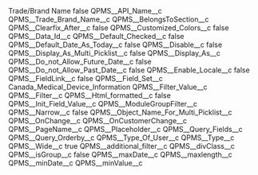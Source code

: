 <?xml version="1.0" encoding="UTF-8"?>
<CustomMetadata xmlns="http://soap.sforce.com/2006/04/metadata" xmlns:xsi="http://www.w3.org/2001/XMLSchema-instance" xmlns:xsd="http://www.w3.org/2001/XMLSchema">
    <label>Trade/Brand Name</label>
    <protected>false</protected>
    <values>
        <field>QPMS__API_Name__c</field>
        <value xsi:type="xsd:string">QPMS__Trade_Brand_Name__c</value>
    </values>
    <values>
        <field>QPMS__BelongsToSection__c</field>
        <value xsi:nil="true"/>
    </values>
    <values>
        <field>QPMS__Clearfix_After__c</field>
        <value xsi:type="xsd:boolean">false</value>
    </values>
    <values>
        <field>QPMS__Customized_Colors__c</field>
        <value xsi:type="xsd:boolean">false</value>
    </values>
    <values>
        <field>QPMS__Data_Id__c</field>
        <value xsi:nil="true"/>
    </values>
    <values>
        <field>QPMS__Default_Checked__c</field>
        <value xsi:type="xsd:boolean">false</value>
    </values>
    <values>
        <field>QPMS__Default_Date_As_Today__c</field>
        <value xsi:type="xsd:boolean">false</value>
    </values>
    <values>
        <field>QPMS__Disable__c</field>
        <value xsi:type="xsd:boolean">false</value>
    </values>
    <values>
        <field>QPMS__Display_As_Multi_Picklist__c</field>
        <value xsi:type="xsd:boolean">false</value>
    </values>
    <values>
        <field>QPMS__Display_As__c</field>
        <value xsi:nil="true"/>
    </values>
    <values>
        <field>QPMS__Do_not_Allow_Future_Date__c</field>
        <value xsi:type="xsd:boolean">false</value>
    </values>
    <values>
        <field>QPMS__Do_not_Allow_Past_Date__c</field>
        <value xsi:type="xsd:boolean">false</value>
    </values>
    <values>
        <field>QPMS__Enable_Locale__c</field>
        <value xsi:type="xsd:boolean">false</value>
    </values>
    <values>
        <field>QPMS__FieldLink__c</field>
        <value xsi:type="xsd:boolean">false</value>
    </values>
    <values>
        <field>QPMS__Field_Set__c</field>
        <value xsi:type="xsd:string">Canada_Medical_Device_Information</value>
    </values>
    <values>
        <field>QPMS__Filter_Value__c</field>
        <value xsi:nil="true"/>
    </values>
    <values>
        <field>QPMS__Filter__c</field>
        <value xsi:nil="true"/>
    </values>
    <values>
        <field>QPMS__Html_formatted__c</field>
        <value xsi:type="xsd:boolean">false</value>
    </values>
    <values>
        <field>QPMS__Init_Field_Value__c</field>
        <value xsi:nil="true"/>
    </values>
    <values>
        <field>QPMS__ModuleGroupFilter__c</field>
        <value xsi:nil="true"/>
    </values>
    <values>
        <field>QPMS__Narrow__c</field>
        <value xsi:type="xsd:boolean">false</value>
    </values>
    <values>
        <field>QPMS__Object_Name_For_Multi_Picklist__c</field>
        <value xsi:nil="true"/>
    </values>
    <values>
        <field>QPMS__OnChange__c</field>
        <value xsi:nil="true"/>
    </values>
    <values>
        <field>QPMS__OnCustomerChange__c</field>
        <value xsi:nil="true"/>
    </values>
    <values>
        <field>QPMS__PageName__c</field>
        <value xsi:nil="true"/>
    </values>
    <values>
        <field>QPMS__Placeholder__c</field>
        <value xsi:nil="true"/>
    </values>
    <values>
        <field>QPMS__Query_Fields__c</field>
        <value xsi:nil="true"/>
    </values>
    <values>
        <field>QPMS__Query_Orderby__c</field>
        <value xsi:nil="true"/>
    </values>
    <values>
        <field>QPMS__Type_Of_User__c</field>
        <value xsi:nil="true"/>
    </values>
    <values>
        <field>QPMS__Type__c</field>
        <value xsi:nil="true"/>
    </values>
    <values>
        <field>QPMS__Wide__c</field>
        <value xsi:type="xsd:boolean">true</value>
    </values>
    <values>
        <field>QPMS__additional_filter__c</field>
        <value xsi:nil="true"/>
    </values>
    <values>
        <field>QPMS__divClass__c</field>
        <value xsi:nil="true"/>
    </values>
    <values>
        <field>QPMS__isGroup__c</field>
        <value xsi:type="xsd:boolean">false</value>
    </values>
    <values>
        <field>QPMS__maxDate__c</field>
        <value xsi:nil="true"/>
    </values>
    <values>
        <field>QPMS__maxlength__c</field>
        <value xsi:nil="true"/>
    </values>
    <values>
        <field>QPMS__minDate__c</field>
        <value xsi:nil="true"/>
    </values>
    <values>
        <field>QPMS__minValue__c</field>
        <value xsi:nil="true"/>
    </values>
</CustomMetadata>
